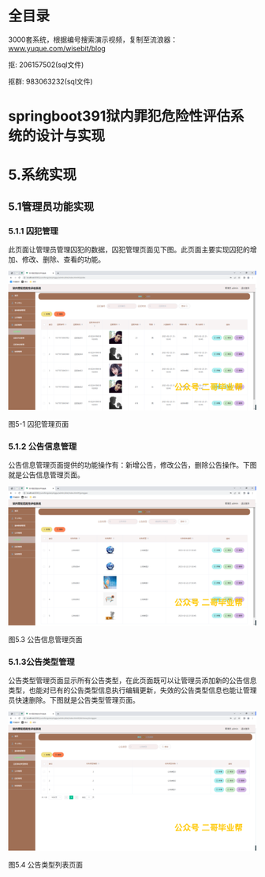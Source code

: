 # 全目录

3000套系统，根据编号搜索演示视频，复制至流浪器：www.yuque.com/wisebit/blog


<p>抠: 206157502(sql文件)</p>
<p>抠群: 983063232(sql文件)</p>


# springboot391狱内罪犯危险性评估系统的设计与实现

# 5.系统实现
## 5.1管理员功能实现
### 5.1.1 囚犯管理
此页面让管理员管理囚犯的数据，囚犯管理页面见下图。此页面主要实现囚犯的增加、修改、删除、查看的功能。

![](/md/blog.012.png)

图5-1 囚犯管理页面
### 5.1.2 公告信息管理
公告信息管理页面提供的功能操作有：新增公告，修改公告，删除公告操作。下图就是公告信息管理页面。

![](/md/blog.013.png)

图5.3 公告信息管理页面
### 5.1.3公告类型管理
公告类型管理页面显示所有公告类型，在此页面既可以让管理员添加新的公告信息类型，也能对已有的公告类型信息执行编辑更新，失效的公告类型信息也能让管理员快速删除。下图就是公告类型管理页面。

![](/md/blog.014.png)

图5.4 公告类型列表页面







